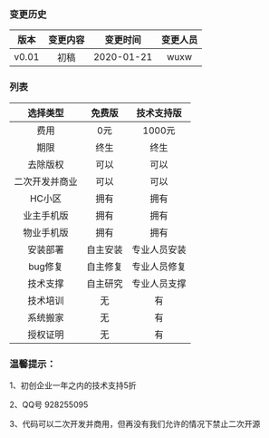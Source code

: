### 变更历史
版本|变更内容|变更时间|变更人员
:-: | :-: | :-: | :-:
v0.01|初稿|2020-01-21|wuxw

### 列表

选择类型|免费版|技术支持版
:-: | :-: | :-: 
费用|0元|1000元
期限|终生|终生
去除版权|可以|可以
二次开发并商业|可以|可以
HC小区|拥有|拥有
业主手机版|拥有|拥有
物业手机版|拥有|拥有
安装部署|自主安装|专业人员安装
bug修复|自主修复|专业人员修复
技术支撑|自主研究|专业人员支撑
技术培训|无|有
系统搬家|无|有
授权证明|无|有


### 温馨提示：

1、初创企业一年之内的技术支持5折

2、QQ号 928255095

3、代码可以二次开发并商用，但再没有我们允许的情况下禁止二次开源

